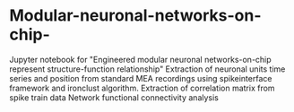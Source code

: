 # Modular-neuronal-networks-on-chip-
Jupyter notebook for "Engineered modular neuronal networks-on-chip represent structure-function relationship"
Extraction of neuronal units time series and position from standard MEA recordings using spikeinterface framework and ironclust algorithm.
Extraction of correlation matrix from spike train data
Network functional connectivity analysis

